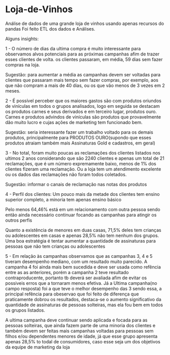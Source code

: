 # Loja-de-Vinhos
Análise de dados de uma grande loja de vinhos usando apenas recursos do pandas
Foi feito ETL dos dados e Análises. 

Alguns insights:

1 - O número de dias da ultima compra é muito interessante para observamos alvos potenciais para as próximas campanhas afim de trazer esses clientes de volta. os clientes passaram, em média, 59 dias sem fazer compras na loja.

Sugestão: para aumentar a média as campanhas devem ser voltadas para clientes que passaram mais tempo sem fazer compras, por exemplo, aos que não compram a mais de 40 dias, ou os que vão menos de 3 vezes em 2 meses.

2 - É possível perceber que os maiores gastos são com produtos oriundos de vinículas em todos o grupos analisados, logo em seguida se destacam os produtos carnes e seus derivados e em terceiro lugar, produtos ouro. Carnes e produtos advindos de vinículas são produtos que provavelmente dão muito lucro e cujas ações de marketing tem funcionado bem.

Sugestão: seria interessante fazer um trabalho voltado para os demais produtos, principalmente para PRODUTOS OURO(supondo que esses produtos atraiam também mais Assinaturas Gold e cadastros, em geral)

3 - No total, foram muito poucas as reclamações dos clientes listados nos ultimos 2 anos considerando que são 2240 clientes e apenas um total de 21 reclamações, que é um número expremamente baixo, menos de 1% dos clientes fizeram uma reclamação. Ou a loja tem um atendimento excelente ou os dados das reclamações não foram todos coletados.

Sugestão: informar o canais de reclamação nas notas dos produtos

4 - Perfil dos clientes: Um pouco mais da metade dos clientes tem ensino superior completo, a minoria tem apenas ensino básico

Pelo menos 64,46% está em um relacionamento com outra pessoa sendo então ainda necessário continuar focando as campanhas para atingir os outros perfis

Quanto a existência de menores em duas casas, 71,5% deles tem crianças ou adolescentes em casas e apenas 28,5% não tem nenhum dos grupos. Uma boa estratégia é tentar aumentar a quantidade de assinaturas para pessoas que não tem crianças ou adolescentes

5 - Em relação às campanhas observamos que as campanhas 3, 4 e 5 tiveram desempenho mediano, com um resultado muito parecido. A campanha 4 foi ainda mais bem sucedida e deve ser usada como refência entre as as anteriores, porém a campanha 2 teve resultado contraproducente, portanto tb deverá ser avaliada afim de evitar os possiveis erros que a tornaram menos efetiva. Já a Ultima campanha(no campo resposta) foi a que teve o melhor desempenho das 3 sendo essa, a principal refência para obeservao que foi feito de diferença que praticamente dobrou os resultados, destaca-se o aumento significativo da quantidade de assinaturas de pessoas solteiras, mas ela fou bem em todos os grupos listados.

A ultima campanha deve continuar sendo aplicada e focada para as pessoas solteiras, que ainda fazem parte de uma minoria dos clientes e também devem ser feitas mais campanhas voltadas para pessoas sem filhos e/ou dependentes menores de idade, já que esse grupo apresenta apenas 28,5% to todal de consumidores, caso esse seja um dos objetivos da equipe de marketing da loja
